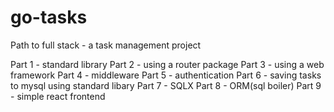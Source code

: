 # go-tasks
Path to full stack - a task management project

Part 1 - standard library 
Part 2 - using a router package
Part 3 - using a web framework
Part 4 - middleware
Part 5 - authentication
Part 6 - saving tasks to mysql using standard libary
Part 7 - SQLX
Part 8 - ORM(sql boiler)
Part 9 - simple react frontend
